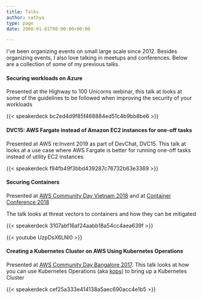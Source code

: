 ```yaml
---
title: Talks
author: sathya
type: page
date: 2008-01-01T00:00:00+00:00

---
```


I've been organizing events on small large scale since 2012. Besides organizing events, I also love talking in meetups and conferences. Below are a collection of some of my previous talks.

#### Securing workloads on Azure 

Presented at the Highway to 100 Unicorns webinar, this talk at looks at some of the guidelines to be followed when improving the security of your workloads

{{< speakerdeck bc2ed4d9f85f468884ed51c4b9bb8be6 >}}


#### DVC15: AWS Fargate instead of Amazon EC2 instances for one-off tasks

Presented at AWS re:Invent 2019 as part of DevChat, DVC15. This talk at looks at a use case where AWS Fargate is better for running one-off tasks instead of utility EC2 instances

{{< speakerdeck f94fb49f3bbd439287c76732b63e3369 >}}

#### Securing Containers

Presented at [AWS Community Day Vietnam 2018](https://www.facebook.com/events/1300164703453269/permalink/1332428353560237/) and at [Container Conference 2018](http://containerconf.in/)

The talk looks at threat vectors to containers and how they can be mitigated

{{< speakerdeck 3107abf16af24aabb18a54cc4aea639f >}}

{{< youtube UzpDsX6LNl0 >}}

#### Creating a Kubernetes Cluster on AWS Using Kubernetes Operations

Presented at [AWS Community Day Bangalore 2017](https://communityday.awsugblr.in/). This talk looks at how you can use Kubernetes Operations (aka [kops](https://github.com/kubernetes/kops)) to bring up a Kubernetes Cluster

{{< speakerdeck cef25a333e414138a5aec690acc4e1b5 >}}

